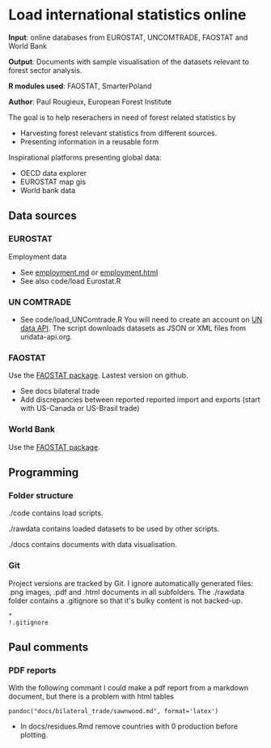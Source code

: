 Load international statistics online
====================================
__Input__: online databases from EUROSTAT, UNCOMTRADE, FAOSTAT and World Bank

__Output__: Documents with sample visualisation of the datasets relevant to forest sector analysis.

__R modules used__: FAOSTAT, SmarterPoland

__Author__: Paul Rougieux, European Forest Institute


The goal is to help reserachers in need of forest related statistics by
* Harvesting forest relevant statistics from different sources.
* Presenting information in a reusable form 

Inspirational platforms presenting global data:
* OECD data explorer
* EUROSTAT map gis
* World bank data 

Data sources 
------------
### EUROSTAT
Employment data
* See [employment.md](docs/EUROSTAT/Employment.md) or [employment.html](docs/EUROSTAT/Employment.html)
* See also code/load Eurostat.R


### UN COMTRADE
* See code/load_UNComtrade.R
You will need to create an account on [UN data API](https://www.undata-api.org/docs). 
The script downloads datasets as JSON or XML files from undata-api.org.


### FAOSTAT
Use the [FAOSTAT package](https://github.com/mkao006/FAOSTATpackage). Lastest version on github.

* See docs bilateral trade
 * Add discrepancies between reported reported import and exports (start with US-Canada or US-Brasil trade)


### World Bank
Use the [FAOSTAT package](https://github.com/mkao006/FAOSTATpackage).


Programming
-----------
### Folder structure
./code contains load scripts. 

./rawdata contains loaded datasets to be used by other scripts.

./docs contains documents with data visualisation.


### Git 
Project versions are tracked by Git. 
I ignore automatically generated files: .png images, .pdf and .html documents in all subfolders.
The ./rawdata folder contains a .gitignore so that it's bulky content is not backed-up.
```
*
!.gitignore
```


Paul comments
-------------

### PDF reports
With the following commant I could make a pdf report from a markdown document, 
but there is a problem with html tables 
```
pandoc("docs/bilateral_trade/sawnwood.md", format='latex')
```




* In docs/residues.Rmd remove countries with 0 production before plotting.

